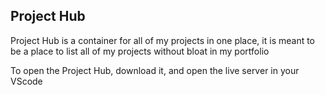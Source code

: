 ## Project Hub

Project Hub is a container for all of my projects in one place, it is meant to be a place to list all of my projects without bloat in my portfolio

To open the Project Hub, download it, and open the live server in your VScode
